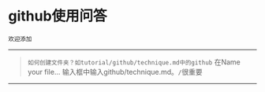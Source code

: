 # github使用问答
`欢迎添加`
* * *
> `如何创建文件夹？如tutorial/github/technique.md中的github`
> 在Name your file... 输入框中输入github/technique.md。`/`很重要
* * *
